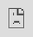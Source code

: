 ```yaml
---
title: ComSci
description: Some Computer Science info
layout: default
icon: music_video
---
```


<div style="z-index=1000;position:fixed;height:100%;width:100%;left:0;top:0;">
	<iframe height="100%" width="100%" src="https://www.youtube.com/embed/oHg5SJYRHA0?autoplay=1&mute=1" frameborder="0" allow="accelerometer; autoplay; encrypted-media; gyroscope; picture-in-picture" allowfullscreen></iframe>
</div>

<style>
html, body { margin: 0; }
.mdc-top-app-bar, .source-code-link { display: none; }
</style>